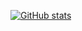 [![GitHub stats](https://github-readme-stats.vercel.app/api?username=win5do&count_private=true)](https://github.com/anuraghazra/github-readme-stats)
